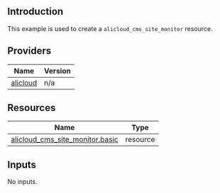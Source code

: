 <!-- BEGIN_TF_DOCS -->
## Introduction

This example is used to create a `alicloud_cms_site_monitor` resource.

## Providers

| Name | Version |
|------|---------|
| <a name="provider_alicloud"></a> [alicloud](#provider\_alicloud) | n/a |

## Resources

| Name | Type |
|------|------|
| [alicloud_cms_site_monitor.basic](https://registry.terraform.io/providers/aliyun/alicloud/latest/docs/resources/cms_site_monitor) | resource |

## Inputs

No inputs.
<!-- END_TF_DOCS -->    
